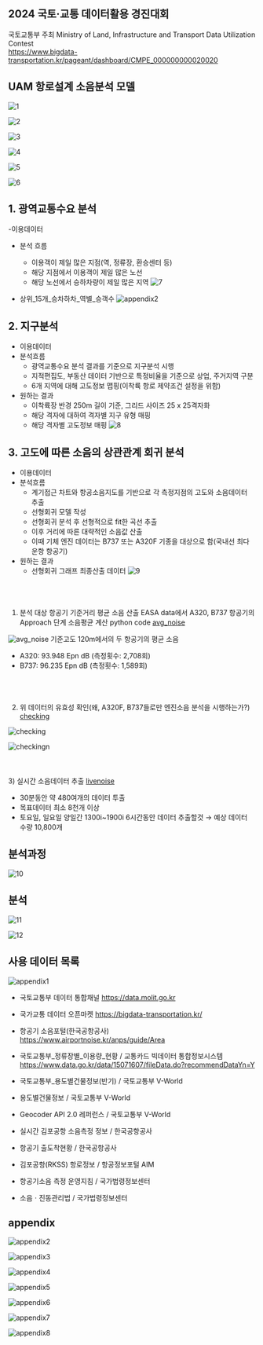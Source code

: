 ## 2024 국토·교통 데이터활용 경진대회
국토교통부 주최
Ministry of Land, Infrastructure and Transport Data Utilization Contest<br>
https://www.bigdata-transportation.kr/pageant/dashboard/CMPE_000000000020020


## UAM 항로설계 소음분석 모델
![1](images/1.png)


![2](images/2.png)


![3](images/3.png)


![4](images/4.png)


![5](images/5.png)


![6](images/6.png)




## 1. 광역교통수요 분석
-이용데이터

- 분석 흐름
  - 이용객이 제일 많은 지점(역, 정류장, 환승센터 등)
  - 해당 지점에서 이용객이 제일 많은 노선
  - 해당 노선에서 승하차량이 제일 많은 지역
  ![7](images/7.png)


- 상위_15개_승차하차_역별_승객수
  ![appendix2](images/appendix2.png)



## 2. 지구분석
- 이용데이터
- 분석흐름
  - 광역교통수요 분석 결과를 기준으로 지구분석 시행
  - 지적편집도, 부동산 데이터 기반으로 특정비율을 기준으로 상업, 주거지역 구분
  - 6개 지역에 대해 고도정보 맵핑(이착륙 항로 제약조건 설정을 위함)
- 원하는 결과
  - 이착륙장 반경 250m 길이 기준, 그리드 사이즈 25 x 25격자화
  - 해당 격자에 대하여 격자별 지구 유형 매핑
  - 해당 격자별 고도정보 매핑
    ![8](images/8.png)



## 3. 고도에 따른 소음의 상관관계 회귀 분석
- 이용데이터
- 분석흐름
  - 계기접근 차트와 항공소음지도를 기반으로 각 측정지점의 고도와 소음데이터 추출
  - 선형회귀 모델 작성
  - 선형회귀 분석 후 선형적으로 fit한 곡선 추출
  - 이후 거리에 따른 대략적인 소음값 산출
  - 이때 기체 엔진 데이터는 B737 또는 A320F 기종을 대상으로 함(국내선 최다 운항 항공기)
- 원하는 결과
  - 선형회귀 그래프 최종산출 데이터
    ![9](images/9.png)
<br><br><br><br>
1) 분석 대상 항공기 기준거리 평균 소음 산출
EASA data에서 A320, B737 항공기의 Approach 단계 소음평균 계산 python code
  [avg_noise](codes/avg_noise.py)

  ![avg_noise](images/avg_noise.png)
기준고도 120m에서의 두 항공기의 평균 소음
- A320: 93.948 Epn dB (측정횟수: 2,708회)
- B737: 96.235 Epn dB (측정횟수: 1,589회)
<br><br><br><br>
2) 위 데이터의 유효성 확인(왜, A320F, B737들로만 엔진소음 분석을 시행하는가?)
  [checking](codes/checking.py)

  ![checking](images/checking.png)

  ![checkingn](images/checkingn.png)
<br><br><br><br>
3) 실시간 소음데이터 추출
  [livenoise](codes/livenoise.py)
- 30분동안 약 480여개의 데이터 투출
- 목표데이터 최소 8천개 이상
- 토요일, 일요일 양일간 1300i~1900i 6시간동안 데이터 추출할것
  → 예상 데이터 수량 10,800개




## 분석과정
  ![10](images/10.png)




## 분석
  ![11](images/11.png)

  ![12](images/12.png)




## 사용 데이터 목록
  ![appendix1](images/appendix1.png)
- 국토교통부 데이터 통합채널
https://data.molit.go.kr

- 국가교통 데이터 오픈마켓
https://bigdata-transportation.kr/

- 항공기 소음포털(한국공항공사)
https://www.airportnoise.kr/anps/guide/Area

- 국토교통부_정류장별_이용량_현황 / 교통카드 빅데이터 통합정보시스템
https://www.data.go.kr/data/15071607/fileData.do?recommendDataYn=Y

- 국토교통부_용도별건물정보(반기) / 국토교통부 V-World

- 용도별건물정보 / 국토교통부 V-World

- Geocoder API 2.0 레퍼런스 / 국토교통부 V-World

- 실시간 김포공항 소음측정 정보 / 한국공항공사

- 항공기 출도착현황 / 한국공항공사

- 김포공항(RKSS) 항로정보 / 항공정보포털 AIM

- 항공기소음 측정 운영지침 / 국가법령정보센터

- 소음ㆍ진동관리법 / 국가법령정보센터

## appendix
![appendix2](images/appendix2.png)

![appendix3](images/appendix3.png)

![appendix4](images/appendix4.png)

![appendix5](images/appendix5.png)

![appendix6](images/appendix6.png)

![appendix7](images/appendix7.png)

![appendix8](images/appendix8.png)











